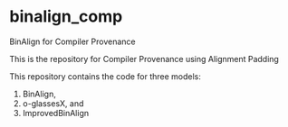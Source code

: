 # binalign_comp
BinAlign for Compiler Provenance

This is the repository for Compiler Provenance using Alignment Padding

This repository contains the code for three models: 
1) BinAlign, 
2) o-glassesX, and
3) ImprovedBinAlign

